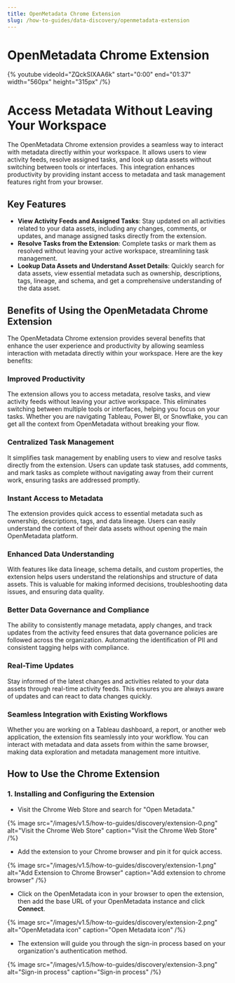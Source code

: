 ```yaml
---
title: OpenMetadata Chrome Extension
slug: /how-to-guides/data-discovery/openmetadata-extension
---
```


# OpenMetadata Chrome Extension

{% youtube videoId="ZQckSIXAA6k" start="0:00" end="01:37" width="560px" height="315px" /%}

# Access Metadata Without Leaving Your Workspace

The OpenMetadata Chrome extension provides a seamless way to interact with metadata directly within your workspace. It allows users to view activity feeds, resolve assigned tasks, and look up data assets without switching between tools or interfaces. This integration enhances productivity by providing instant access to metadata and task management features right from your browser.

## Key Features

- **View Activity Feeds and Assigned Tasks**: Stay updated on all activities related to your data assets, including any changes, comments, or updates, and manage assigned tasks directly from the extension.
- **Resolve Tasks from the Extension**: Complete tasks or mark them as resolved without leaving your active workspace, streamlining task management.
- **Lookup Data Assets and Understand Asset Details**: Quickly search for data assets, view essential metadata such as ownership, descriptions, tags, lineage, and schema, and get a comprehensive understanding of the data asset.

## Benefits of Using the OpenMetadata Chrome Extension

The OpenMetadata Chrome extension provides several benefits that enhance the user experience and productivity by allowing seamless interaction with metadata directly within your workspace. Here are the key benefits:

### Improved Productivity

The extension allows you to access metadata, resolve tasks, and view activity feeds without leaving your active workspace. This eliminates switching between multiple tools or interfaces, helping you focus on your tasks. Whether you are navigating Tableau, Power BI, or Snowflake, you can get all the context from OpenMetadata without breaking your flow.

### Centralized Task Management

It simplifies task management by enabling users to view and resolve tasks directly from the extension. Users can update task statuses, add comments, and mark tasks as complete without navigating away from their current work, ensuring tasks are addressed promptly.

### Instant Access to Metadata

The extension provides quick access to essential metadata such as ownership, descriptions, tags, and data lineage. Users can easily understand the context of their data assets without opening the main OpenMetadata platform.

### Enhanced Data Understanding

With features like data lineage, schema details, and custom properties, the extension helps users understand the relationships and structure of data assets. This is valuable for making informed decisions, troubleshooting data issues, and ensuring data quality.

### Better Data Governance and Compliance

The ability to consistently manage metadata, apply changes, and track updates from the activity feed ensures that data governance policies are followed across the organization. Automating the identification of PII and consistent tagging helps with compliance.

### Real-Time Updates

Stay informed of the latest changes and activities related to your data assets through real-time activity feeds. This ensures you are always aware of updates and can react to data changes quickly.

### Seamless Integration with Existing Workflows

Whether you are working on a Tableau dashboard, a report, or another web application, the extension fits seamlessly into your workflow. You can interact with metadata and data assets from within the same browser, making data exploration and metadata management more intuitive.

## How to Use the Chrome Extension

### 1. Installing and Configuring the Extension

- Visit the Chrome Web Store and search for "Open Metadata."

{% image
src="/images/v1.5/how-to-guides/discovery/extension-0.png"
alt="Visit the Chrome Web Store"
caption="Visit the Chrome Web Store"
/%}

- Add the extension to your Chrome browser and pin it for quick access.

{% image
src="/images/v1.5/how-to-guides/discovery/extension-1.png"
alt="Add Extension to Chrome Browser"
caption="Add extension to chrome browser"
/%}

- Click on the OpenMetadata icon in your browser to open the extension, then add the base URL of your OpenMetadata instance and click **Connect**.

{% image
src="/images/v1.5/how-to-guides/discovery/extension-2.png"
alt="OpenMetadata icon"
caption="Open Metadata icon"
/%}

- The extension will guide you through the sign-in process based on your organization's authentication method.

{% image
src="/images/v1.5/how-to-guides/discovery/extension-3.png"
alt="Sign-in process"
caption="Sign-in process"
/%}

